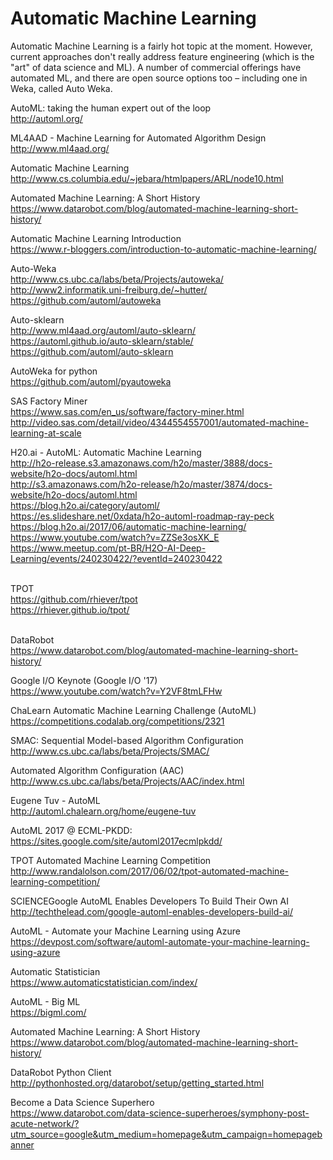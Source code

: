 # Automatic Machine Learning

Automatic Machine Learning is a fairly hot topic at the moment. However, current approaches don't really address feature engineering (which is the "art" of data science and ML). A number of commercial offerings have automated ML, and there are open source options too – including one in Weka, called Auto Weka.<BR>

AutoML: taking the human expert out of the loop<BR>
http://automl.org/<BR>

ML4AAD - Machine Learning for Automated Algorithm Design<BR>
http://www.ml4aad.org/<BR>

Automatic Machine Learning<BR>
http://www.cs.columbia.edu/~jebara/htmlpapers/ARL/node10.html<BR>

Automated Machine Learning: A Short History<BR>
https://www.datarobot.com/blog/automated-machine-learning-short-history/<BR>

Automatic Machine Learning Introduction<BR>
https://www.r-bloggers.com/introduction-to-automatic-machine-learning/<BR>

Auto-Weka<BR>
http://www.cs.ubc.ca/labs/beta/Projects/autoweka/<BR>
http://www2.informatik.uni-freiburg.de/~hutter/<BR>
https://github.com/automl/autoweka<BR>

Auto-sklearn<BR>
http://www.ml4aad.org/automl/auto-sklearn/<BR>
https://automl.github.io/auto-sklearn/stable/<BR>
https://github.com/automl/auto-sklearn

AutoWeka for python<BR>
https://github.com/automl/pyautoweka<BR>
  
SAS Factory Miner<BR>
https://www.sas.com/en_us/software/factory-miner.html
http://video.sas.com/detail/video/4344554557001/automated-machine-learning-at-scale<BR>

H20.ai - AutoML: Automatic Machine Learning<BR>
http://h2o-release.s3.amazonaws.com/h2o/master/3888/docs-website/h2o-docs/automl.html<BR>
http://s3.amazonaws.com/h2o-release/h2o/master/3874/docs-website/h2o-docs/automl.html<BR>
https://blog.h2o.ai/category/automl/<BR>
https://es.slideshare.net/0xdata/h2o-automl-roadmap-ray-peck<BR>
https://blog.h2o.ai/2017/06/automatic-machine-learning/<BR>
https://www.youtube.com/watch?v=ZZSe3osXK_E<BR>
https://www.meetup.com/pt-BR/H2O-AI-Deep-Learning/events/240230422/?eventId=240230422<BR><BR>

TPOT<BR>
https://github.com/rhiever/tpot<BR>
https://rhiever.github.io/tpot/<BR><BR>

DataRobot<BR>
https://www.datarobot.com/blog/automated-machine-learning-short-history/<BR>

Google I/O Keynote (Google I/O '17)<BR>
https://www.youtube.com/watch?v=Y2VF8tmLFHw<BR>

ChaLearn Automatic Machine Learning Challenge (AutoML)<BR>
https://competitions.codalab.org/competitions/2321<BR>

SMAC: Sequential Model-based Algorithm Configuration<BR>
http://www.cs.ubc.ca/labs/beta/Projects/SMAC/<BR>

Automated Algorithm Configuration (AAC)<BR>
http://www.cs.ubc.ca/labs/beta/Projects/AAC/index.html<BR>

Eugene Tuv - AutoML<BR>
http://automl.chalearn.org/home/eugene-tuv<BR>

AutoML 2017 @ ECML-PKDD:<BR>
https://sites.google.com/site/automl2017ecmlpkdd/<BR>

TPOT Automated Machine Learning Competition<BR>
http://www.randalolson.com/2017/06/02/tpot-automated-machine-learning-competition/<BR>

SCIENCEGoogle AutoML Enables Developers To Build Their Own AI<BR>
http://techthelead.com/google-automl-enables-developers-build-ai/<BR>

AutoML - Automate your Machine Learning using Azure<BR>
https://devpost.com/software/automl-automate-your-machine-learning-using-azure<BR>

Automatic Statistician<BR>
https://www.automaticstatistician.com/index/<BR>

AutoML - Big ML<BR>
https://bigml.com/<BR>

Automated Machine Learning: A Short History<BR>
https://www.datarobot.com/blog/automated-machine-learning-short-history/<BR>

DataRobot Python Client<BR>
http://pythonhosted.org/datarobot/setup/getting_started.html<BR>

Become a Data Science Superhero<BR>
https://www.datarobot.com/data-science-superheroes/symphony-post-acute-network/?utm_source=google&utm_medium=homepage&utm_campaign=homepagebanner<BR>
